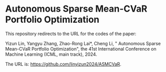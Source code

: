# Autonomous Sparse Mean-CVaR Portfolio Optimization

This repository redirects to the URL for the codes of the paper:

Yizun Lin, Yangyu Zhang, Zhao-Rong Lai*, Cheng Li, " Autonomous Sparse Mean-CVaR Portfolio Optimization", the 41st International Conference on Machine Learning (ICML, main track), 2024.

The URL is: https://github.com/linyizun2024/ASMCVaR.
